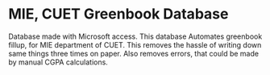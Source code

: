 # MIE, CUET Greenbook Database
Database made with Microsoft access. This database Automates greenbook fillup, for MIE department of CUET. This removes the hassle of writing down same things three times on paper. Also removes errors, that could be made by manual CGPA calculations.

